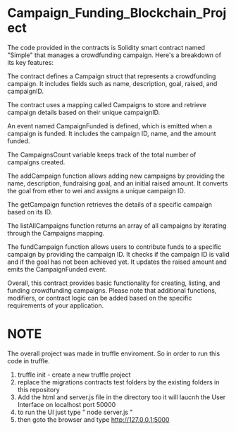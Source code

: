 ﻿# Campaign_Funding_Blockchain_Project
 The code provided in the contracts is  Solidity smart contract named "Simple" that manages a crowdfunding campaign. Here's a breakdown of its key features:

The contract defines a Campaign struct that represents a crowdfunding campaign. It includes fields such as name, description, goal, raised, and campaignID.

The contract uses a mapping called Campaigns to store and retrieve campaign details based on their unique campaignID.

An event named CampaignFunded is defined, which is emitted when a campaign is funded. It includes the campaign ID, name, and the amount funded.

The CampaignsCount variable keeps track of the total number of campaigns created.

The addCampaign function allows adding new campaigns by providing the name, description, fundraising goal, and an initial raised amount. It converts the goal from ether to wei and assigns a unique campaign ID.

The getCampaign function retrieves the details of a specific campaign based on its ID.

The listAllCampaigns function returns an array of all campaigns by iterating through the Campaigns mapping.

The fundCampaign function allows users to contribute funds to a specific campaign by providing the campaign ID. It checks if the campaign ID is valid and if the goal has not been achieved yet. It updates the raised amount and emits the CampaignFunded event.

Overall, this contract provides basic functionality for creating, listing, and funding crowdfunding campaigns. Please note that additional functions, modifiers, or contract logic can be added based on the specific requirements of your application.

# NOTE
The overall project was made in truffle enviroment. So in order to run this code in truffle. 

1. truffle init - create a new truffle project
2. replace the migrations contracts test folders by the existing folders in this repository
3. Add the html and server.js file in the directory too it will laucnh the User Interface on localhost port 50000
4. to run the UI just type " node server.js "
5. then goto the browser and type http://127.0.0.1:5000
